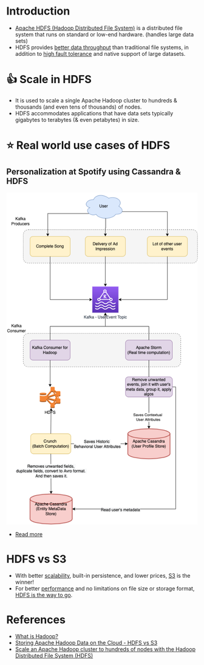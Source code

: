 # Introduction
- [Apache HDFS (Hadoop Distributed File System)](https://hadoop.apache.org/docs/r1.2.1/hdfs_design.html) is a distributed file system that runs on standard or low-end hardware. (handles large data sets)
- HDFS provides [better data throughput](../../../../0_SystemGlossaries/Scalability/LatencyThroughput.md) than traditional file systems, in addition to [high fault tolerance](../../../../0_SystemGlossaries/Reliability/FaultTolerance.md) and native support of large datasets.

# :+1: Scale in HDFS
- It is used to scale a single Apache Hadoop cluster to hundreds & thousands (and even tens of thousands) of nodes.
- HDFS accommodates applications that have data sets typically gigabytes to terabytes (& even petabytes) in size.

# :star: Real world use cases of HDFS

## Personalization at Spotify using Cassandra & HDFS

![](../../../../../3_HLDDesignProblems/PersonalizationSpotify/PersonalizationSpotify.drawio.png)

- [Read more](../../../../../3_HLDDesignProblems/PersonalizationSpotify/Readme.md)

# HDFS vs S3
- With better [scalability](../../../../3_DatabaseComponents/1_Glossaries/ScalabilityDB.md), built-in persistence, and lower prices, [S3](../../../../../2_AWSComponents/7_StorageServices/3_ObjectStorageS3/Readme.md) is the winner!
- For better [performance](../../../../0_SystemGlossaries/Scalability/LatencyThroughput.md) and no limitations on file size or storage format, [HDFS is the way to go](https://www.integrate.io/blog/storing-apache-hadoop-data-cloud-hdfs-vs-s3/).

# References
- [What is Hadoop?](https://aws.amazon.com/emr/details/hadoop/what-is-hadoop/)
- [Storing Apache Hadoop Data on the Cloud - HDFS vs S3](https://www.integrate.io/blog/storing-apache-hadoop-data-cloud-hdfs-vs-s3/)
- [Scale an Apache Hadoop cluster to hundreds of nodes with the Hadoop Distributed File System (HDFS)](https://www.ibm.com/in-en/topics/hdfs)